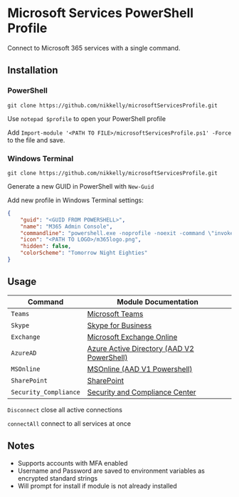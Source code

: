 # Microsoft Services PowerShell Profile

Connect to Microsoft 365 services with a single command.

## Installation

### PowerShell

`git clone https://github.com/nikkelly/microsoftServicesProfile.git`

Use `notepad $profile` to open your PowerShell profile

Add `Import-module '<PATH TO FILE>/microsoftServicesProfile.ps1' -Force` to the file and save.

### Windows Terminal

`git clone https://github.com/nikkelly/microsoftServicesProfile.git`

Generate a new GUID in PowerShell with `New-Guid`

Add new profile in Windows Terminal settings:

```JSON
{
    "guid": "<GUID FROM POWERSHELL>",
    "name": "M365 Admin Console",
    "commandline": "powershell.exe -noprofile -noexit -command \"invoke-expression '. ''<PATH TO FILE>/microsoftServicesProfile.ps1''' \"",
    "icon": "<PATH TO LOGO>/m365logo.png",
    "hidden": false,
    "colorScheme": "Tomorrow Night Eighties"
}
```

## Usage

| Command               | Module Documentation                                                                                                                                               |
| --------------------- | ------------------------------------------------------------------------------------------------------------------------------------------------------------------ |
| `Teams`               | [Microsoft Teams](https://docs.microsoft.com/en-us/MicrosoftTeams/teams-powershell-overview)                                                                       |
| `Skype`               | [Skype for Business](https://docs.microsoft.com/en-us/microsoft-365/enterprise/manage-skype-for-business-online-with-microsoft-365-powershell?view=o365-worldwide) |
| `Exchange`            | [Microsoft Exchange Online](https://docs.microsoft.com/en-us/powershell/exchange/exchange-online-powershell?view=exchange-ps)                                      |
| `AzureAD`             | [Azure Active Directory (AAD V2 PowerShell)](https://docs.microsoft.com/en-us/powershell/module/azuread/?view=azureadps-2.0)                                       |
| `MSOnline`            | [MSOnline (AAD V1 Powershell)](https://docs.microsoft.com/en-us/powershell/azure/active-directory/overview?view=azureadps-1.0)                                     |
| `SharePoint`          | [SharePoint](https://docs.microsoft.com/en-us/powershell/sharepoint/sharepoint-online/introduction-sharepoint-online-management-shell?view=sharepoint-ps)          |
| `Security_Compliance` | [Security and Compliance Center](https://docs.microsoft.com/en-us/powershell/exchange/connect-to-scc-powershell?view=exchange-ps)                                  |

`Disconnect` close all active connections

`connectAll` connect to all services at once

## Notes

- Supports accounts with MFA enabled
- Username and Password are saved to environment variables as encrypted standard strings
- Will prompt for install if module is not already installed
  
